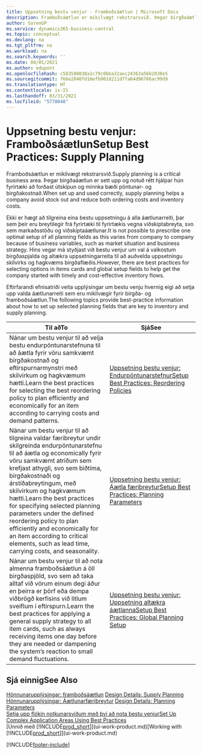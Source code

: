 ```yaml
---
title: Uppsetning bestu venjur - Framboðsáætlun | Microsoft Docs
description: Framboðsáætlun er mikilvægt rekstrarsvið. Þegar birgðaáætlun er sett upp og notuð rétt hjálpar hún fyrirtæki að forðast útskipun og minnka bæði pöntunar- og birgðakostnað.
author: SorenGP
ms.service: dynamics365-business-central
ms.topic: conceptual
ms.devlang: na
ms.tgt_pltfrm: na
ms.workload: na
ms.search.keywords: ''
ms.date: 04/01/2021
ms.author: edupont
ms.openlocfilehash: c583598038a1c79c0bba32aec24363a56b2830e5
ms.sourcegitcommit: 766e2840fd16efb901d211d7fa64d96766ac99d9
ms.translationtype: HT
ms.contentlocale: is-IS
ms.lasthandoff: 03/31/2021
ms.locfileid: "5778048"
---
```

# <a name="setup-best-practices-supply-planning"></a><span data-ttu-id="7e361-104">Uppsetning bestu venjur: Framboðsáætlun</span><span class="sxs-lookup"><span data-stu-id="7e361-104">Setup Best Practices: Supply Planning</span></span>
<span data-ttu-id="7e361-105">Framboðsáætlun er mikilvægt rekstrarsvið.</span><span class="sxs-lookup"><span data-stu-id="7e361-105">Supply planning is a critical business area.</span></span> <span data-ttu-id="7e361-106">Þegar birgðaáætlun er sett upp og notuð rétt hjálpar hún fyrirtæki að forðast útskipun og minnka bæði pöntunar- og birgðakostnað.</span><span class="sxs-lookup"><span data-stu-id="7e361-106">When set up and used correctly, supply planning helps a company avoid stock out and reduce both ordering costs and inventory costs.</span></span>  

 <span data-ttu-id="7e361-107">Ekki er hægt að tilgreina eina bestu uppsetningu á alla áætlunarreiti, þar sem þeir eru breytilegir frá fyrirtæki til fyrirtækis vegna viðskiptabreyta, svo sem markaðsstöðu og viðskiptaáætlunar.</span><span class="sxs-lookup"><span data-stu-id="7e361-107">It is not possible to prescribe one optimal setup of all planning fields as this varies from company to company because of business variables, such as market situation and business strategy.</span></span> <span data-ttu-id="7e361-108">Hins vegar má styðjast við bestu venjur um val á valkostum birgðaspjalda og altækra uppsetningarreita til að auðvelda uppsetningu skilvirks og hagkvæms birgðaflæðis.</span><span class="sxs-lookup"><span data-stu-id="7e361-108">However, there are best practices for selecting options in items cards and global setup fields to help get the company started with timely and cost-effective inventory flows.</span></span>  

 <span data-ttu-id="7e361-109">Eftirfarandi efnisatriði veita upplýsingar um bestu venju hvernig eigi að setja upp valda áætlunarreiti sem eru mikilvægir fyrir birgða- og framboðsáætlun.</span><span class="sxs-lookup"><span data-stu-id="7e361-109">The following topics provide best-practice information about how to set up selected planning fields that are key to inventory and supply planning.</span></span>  

|<span data-ttu-id="7e361-110">**Til að**</span><span class="sxs-lookup"><span data-stu-id="7e361-110">**To**</span></span>|<span data-ttu-id="7e361-111">**Sjá**</span><span class="sxs-lookup"><span data-stu-id="7e361-111">**See**</span></span>|  
|------------|-------------|  
|<span data-ttu-id="7e361-112">Nánar um bestu venjur til að velja bestu endurpöntunarstefnuna til að áætla fyrir vöru samkvæmt birgðakostnað og eftirspurnarmynstri með skilvirkum og hagkvæmum hætti.</span><span class="sxs-lookup"><span data-stu-id="7e361-112">Learn the best practices for selecting the best reordering policy to plan efficiently and economically for an item according to carrying costs and demand patterns.</span></span>|[<span data-ttu-id="7e361-113">Uppsetning bestu venjur: Endurpöntunarstefnur</span><span class="sxs-lookup"><span data-stu-id="7e361-113">Setup Best Practices: Reordering Policies</span></span>](setup-best-practices-reordering-policies.md)|  
|<span data-ttu-id="7e361-114">Nánar um bestu venjur til að tilgreina valdar færibreytur undir skilgreinda endurpöntunarstefnu til að áætla og economically fyrir vöru samkvæmt atriðum sem krefjast athygli, svo sem biðtíma, birgðakostnaði og árstíðabreytingum, með skilvirkum og hagkvæmum hætti.</span><span class="sxs-lookup"><span data-stu-id="7e361-114">Learn the best practices for specifying selected planning parameters under the defined reordering policy to plan efficiently and economically for an item according to critical elements, such as lead time, carrying costs, and seasonality.</span></span>|[<span data-ttu-id="7e361-115">Uppsetning bestu venjur: Áætla færibreytur</span><span class="sxs-lookup"><span data-stu-id="7e361-115">Setup Best Practices: Planning Parameters</span></span>](setup-best-practices-planning-parameters.md)|  
|<span data-ttu-id="7e361-116">Nánar um bestu venjur til að nota almenna framboðsáætlun á öll birgðaspjöld, svo sem að taka alltaf við vörum einum degi áður en þeirra er þörf eða dempa viðbrögð kerfisins við litlum sveiflum í eftirspurn.</span><span class="sxs-lookup"><span data-stu-id="7e361-116">Learn the best practices for applying a general supply strategy to all item cards, such as always receiving items one day before they are needed or dampening the system’s reaction to small demand fluctuations.</span></span>|[<span data-ttu-id="7e361-117">Uppsetning bestu venjur: Uppsetning altækra áætlanna</span><span class="sxs-lookup"><span data-stu-id="7e361-117">Setup Best Practices: Global Planning Setup</span></span>](setup-best-practices-global-planning-setup.md)|  

## <a name="see-also"></a><span data-ttu-id="7e361-118">Sjá einnig</span><span class="sxs-lookup"><span data-stu-id="7e361-118">See Also</span></span>  
 <span data-ttu-id="7e361-119">[Hönnunarupplýsingar: framboðsáætlun](design-details-supply-planning.md) </span><span class="sxs-lookup"><span data-stu-id="7e361-119">[Design Details: Supply Planning](design-details-supply-planning.md) </span></span>  
 <span data-ttu-id="7e361-120">[Hönnunarupplýsingar: Áætlunarfæribreytur](design-details-planning-parameters.md) </span><span class="sxs-lookup"><span data-stu-id="7e361-120">[Design Details: Planning Parameters](design-details-planning-parameters.md) </span></span>  
 [<span data-ttu-id="7e361-121">Setja upp flókin notkunarsviðum með því að nota bestu venjur</span><span class="sxs-lookup"><span data-stu-id="7e361-121">Set Up Complex Application Areas Using Best Practices</span></span>](set-up-complex-application-areas-using-best-practices.md)  
 <span data-ttu-id="7e361-122">[Unnið með [!INCLUDE[prod_short](includes/prod_short.md)]](ui-work-product.md)</span><span class="sxs-lookup"><span data-stu-id="7e361-122">[Working with [!INCLUDE[prod_short](includes/prod_short.md)]](ui-work-product.md)</span></span>


[!INCLUDE[footer-include](includes/footer-banner.md)]